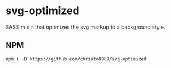 # svg-optimized
SASS mixin that optimizes the svg markup to a background style.

## NPM
```
npm i -D https://github.com/christo8989/svg-optimized
```
